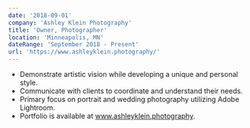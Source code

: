 ```yaml
---
date: '2018-09-01'
company: 'Ashley Klein Photography'
title: 'Owner, Photographer'
location: 'Minneapolis, MN'
dateRange: 'September 2018 - Present'
url: 'https://www.ashleyklein.photography/'
---
```


- Demonstrate artistic vision while developing a unique and personal style.
- Communicate with clients to coordinate and understand their needs.
- Primary focus on portrait and wedding photography utilizing Adobe Lightroom.
- Portfolio is available at www.ashleyklein.photography.